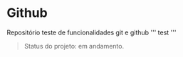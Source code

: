 # Github

Repositório teste de funcionalidades git e github
'''
test
'''

> Status do projeto: em andamento.


